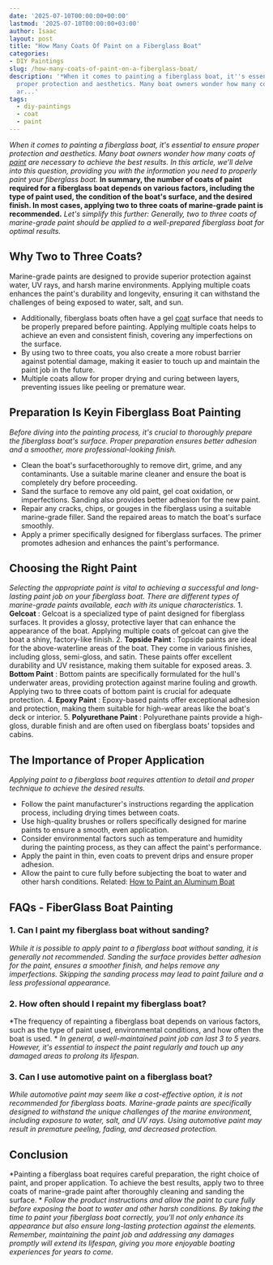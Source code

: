 ```yaml
---
date: '2025-07-10T00:00:00+00:00'
lastmod: '2025-07-10T00:00:00+03:00'
author: Isaac
layout: post
title: "How Many Coats Of Paint on a Fiberglass Boat"
categories:
- DIY Paintings
slug: /how-many-coats-of-paint-on-a-fiberglass-boat/
description: '*When it comes to painting a fiberglass boat, it''s essential to ensure
  proper protection and aesthetics. Many boat owners wonder how many coats of paint
  ar...'
tags: 
  - diy-paintings
  - coat
  - paint
---
```

*When it comes to painting a fiberglass boat, it's essential to ensure proper protection and aesthetics. Many boat owners wonder how many coats of [paint](/posts/how-many-coats-of-paint-on-the-ceiling/) are necessary to achieve the best results. In this article, we'll delve into this question, providing you with the information you need to properly paint your fiberglass boat.*
**In summary, the number of coats of paint required for a fiberglass boat depends on various factors, including the type of paint used, the condition of the boat's surface, and the desired finish. In most cases, applying two to three coats of marine-grade paint is recommended.**
*Let's simplify this further: Generally, two to three coats of marine-grade paint should be applied to a well-prepared fiberglass boat for optimal results.*
## **Why Two to Three Coats?**
Marine-grade paints are designed to provide superior protection against water, UV rays, and harsh marine environments. Applying multiple coats enhances the paint's durability and longevity, ensuring it can withstand the challenges of being exposed to water, salt, and sun.
- Additionally, fiberglass boats often have a gel [coat](/posts/best-clear-coat-for-snowboard/) surface that needs to be properly prepared before painting. Applying multiple coats helps to achieve an even and consistent finish, covering any imperfections on the surface.
- By using two to three coats, you also create a more robust barrier against potential damage, making it easier to touch up and maintain the paint job in the future.
- Multiple coats allow for proper drying and curing between layers, preventing issues like peeling or premature wear.
## **Preparation Is Key**in Fiberglass Boat Painting
*Before diving into the painting process, it's crucial to thoroughly prepare the fiberglass boat's surface. Proper preparation ensures better adhesion and a smoother, more professional-looking finish.*
- Clean the boat's surfacethoroughly to remove dirt, grime, and any contaminants. Use a suitable marine cleaner and ensure the boat is completely dry before proceeding.
- Sand the surface to remove any old paint, gel coat oxidation, or imperfections. Sanding also provides better adhesion for the new paint.
- Repair any cracks, chips, or gouges in the fiberglass using a suitable marine-grade filler. Sand the repaired areas to match the boat's surface smoothly.
- Apply a primer specifically designed for fiberglass surfaces. The primer promotes adhesion and enhances the paint's performance.
## **Choosing the Right Paint**
*Selecting the appropriate paint is vital to achieving a successful and long-lasting paint job on your fiberglass boat. There are different types of marine-grade paints available, each with its unique characteristics.*
1.
**Gelcoat**
:
Gelcoat is a specialized type of paint designed for fiberglass surfaces. It provides a glossy, protective layer that can enhance the appearance of the boat. Applying multiple coats of gelcoat can give the boat a shiny, factory-like finish.
2.
**Topside Paint**
:
Topside paints are ideal for the above-waterline areas of the boat. They come in various finishes, including gloss, semi-gloss, and satin. These paints offer excellent durability and UV resistance, making them suitable for exposed areas.
3.
**Bottom Paint**
:
Bottom paints are specifically formulated for the hull's underwater areas, providing protection against marine fouling and growth. Applying two to three coats of bottom paint is crucial for adequate protection.
4.
**Epoxy Paint**
:
Epoxy-based paints offer exceptional adhesion and protection, making them suitable for high-wear areas like the boat's deck or interior.
5.
**Polyurethane Paint**
:
Polyurethane paints provide a high-gloss, durable finish and are often used on fiberglass boats' topsides and cabins.
## **The Importance of Proper Application**
*Applying paint to a fiberglass boat requires attention to detail and proper technique to achieve the desired results.*
- Follow the paint manufacturer's instructions regarding the application process, including drying times between coats.
- Use high-quality brushes or rollers specifically designed for marine paints to ensure a smooth, even application.
- Consider environmental factors such as temperature and humidity during the painting process, as they can affect the paint's performance.
- Apply the paint in thin, even coats to prevent drips and ensure proper adhesion.
- Allow the paint to cure fully before subjecting the boat to water and other harsh conditions.
Related:
[How to Paint an Aluminum Boat](https://pestpolicy.com/how-to-paint-an-aluminum-boat/)
## FAQs - FiberGlass Boat Painting
### **1. Can I paint my fiberglass boat without sanding?**
*While it is possible to apply paint to a fiberglass boat without sanding, it is generally not recommended.*
*Sanding the surface provides better adhesion for the paint, ensures a smoother finish, and helps remove any imperfections. Skipping the sanding process may lead to paint failure and a less professional appearance.*
### **2. How often should I repaint my fiberglass boat?**
*The frequency of repainting a fiberglass boat depends on various factors, such as the type of paint used, environmental conditions, and how often the boat is used. *
*In general, a well-maintained paint job can last 3 to 5 years. However, it's essential to inspect the paint regularly and touch up any damaged areas to prolong its lifespan.*
### **3. Can I use automotive paint on a fiberglass boat?**
*While automotive paint may seem like a cost-effective option, it is not recommended for fiberglass boats.*
*Marine-grade paints are specifically designed to withstand the unique challenges of the marine environment, including exposure to water, salt, and UV rays. Using automotive paint may result in premature peeling, fading, and decreased protection.*
## **Conclusion**
*Painting a fiberglass boat requires careful preparation, the right choice of paint, and proper application. To achieve the best results, apply two to three coats of marine-grade paint after thoroughly cleaning and sanding the surface. *
*Follow the product instructions and allow the paint to cure fully before exposing the boat to water and other harsh conditions. By taking the time to paint your fiberglass boat correctly, you'll not only enhance its appearance but also ensure long-lasting protection against the elements.*
*Remember, maintaining the paint job and addressing any damages promptly will extend its lifespan, giving you more enjoyable boating experiences for years to come.*
